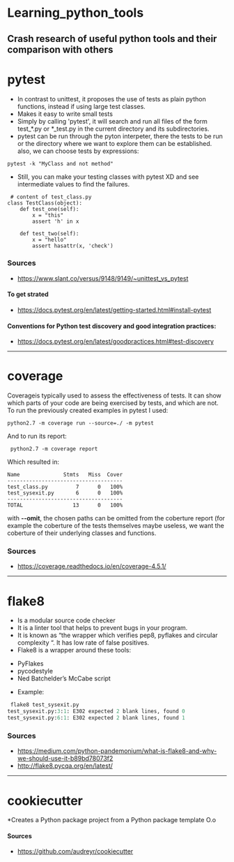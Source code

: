 # Learning_python_tools
Crash research of useful python tools and their comparison with others
---
# pytest
 * In contrast to unittest, it proposes the use of tests as plain python functions, instead if using large test classes.
 * Makes it easy to write small tests
 * Simply by calling 'pytest', it will search and run all files of the form test_*.py or *_test.py in the current directory and its subdirectories.
 * pytest can be run through the pyton interpeter, there the tests to be run or the directory  where we want to explore them
 can be established. also, we can choose tests by expressions:
 ```
 pytest -k "MyClass and not method"
 ```
 * Still, you can make your testing classes with pytest XD and see intermediate values to find the failures. 
```pyhton
 # content of test_class.py
class TestClass(object):
    def test_one(self):
        x = "this"
        assert 'h' in x

    def test_two(self):
        x = "hello"
        assert hasattr(x, 'check')
```

### Sources
* https://www.slant.co/versus/9148/9149/~unittest_vs_pytest
#### To get strated
* https://docs.pytest.org/en/latest/getting-started.html#install-pytest
#### Conventions for Python test discovery and good integration practices:
* https://docs.pytest.org/en/latest/goodpractices.html#test-discovery
---
# coverage

Coverageis typically used to assess the effectiveness of tests. It can show which parts of your code are being exercised by tests, and which are not.
To run the previously created examples in pytest I used:
```
python2.7 -m coverage run --source=./ -m pytest 
```
And to run its report:
```
 python2.7 -m coverage report
```
Which resulted in:
```
Name              Stmts   Miss  Cover
-------------------------------------
test_class.py         7      0   100%
test_sysexit.py       6      0   100%
-------------------------------------
TOTAL                13      0   100%

```
with **--omit**, the chosen paths can be omitted from the coberture report (for example the coberture of the tests themselves maybe useless, we want the coberture of their underlying classes and functions.

### Sources
* https://coverage.readthedocs.io/en/coverage-4.5.1/
---
# flake8
* Is a modular source code checker
* It is a linter tool that helps to prevent bugs in your program.
* It is known as “the wrapper which verifies pep8, pyflakes and circular complexity “. It has low rate of false positives.
* Flake8 is a wrapper around these tools:
- PyFlakes
-  pycodestyle
-  Ned Batchelder’s McCabe script
* Example:
```python
 flake8 test_sysexit.py 
test_sysexit.py:3:1: E302 expected 2 blank lines, found 0
test_sysexit.py:6:1: E302 expected 2 blank lines, found 1
```
### Sources
* https://medium.com/python-pandemonium/what-is-flake8-and-why-we-should-use-it-b89bd78073f2
* http://flake8.pycqa.org/en/latest/
---

# cookiecutter

*Creates a Python package project from a Python package template O.o


#### Sources 
* https://github.com/audreyr/cookiecutter
